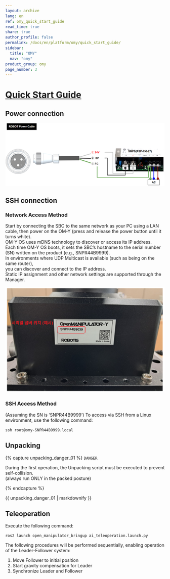 ```yaml
---
layout: archive
lang: en
ref: omy_quick_start_guide
read_time: true
share: true
author_profile: false
permalink: /docs/en/platform/omy/quick_start_guide/
sidebar:
  title: "OMY"
  nav: "omy"
product_group: omy
page_number: 3
---
```


<style>body {counter-reset: h1 2 !important;}</style>

# [Quick Start Guide](#quick-start-guide)

## Power connection
![](/assets/images/platform/omy/omy_power.png)

## SSH connection

### Network Access Method
Start by connecting the SBC to the same network as your PC using a LAN cable, then power on the OM-Y (press and release the power button until it turns white).  
OM-Y OS uses mDNS technology to discover or access its IP address.  
Each time OM-Y OS boots, it sets the SBC’s hostname to the serial number (SN) written on the product (e.g., SNPR44B9999).  
In environments where UDP Multicast is available (such as being on the same router),  
you can discover and connect to the IP address.  
Static IP assignment and other network settings are supported through the Manager.

![](/assets/images/platform/omy/omy_serial_number.png)

### SSH Access Method
(Assuming the SN is ‘SNPR44B9999’)
To access via SSH from a Linux environment, use the following command:
```
ssh root@omy-SNPR44B9999.local
```

## Unpacking

{% capture unpacking_danger_01 %}
`DANGER`

During the first operation, the Unpacking script must be executed to prevent self-collision.  
(always run ONLY in the packed posture)

{% endcapture %}
<div class="notice--danger">{{ unpacking_danger_01 | markdownify }}</div>

## Teleoperation

Execute the following command:
```
ros2 launch open_manipulator_bringup ai_teleoperation.launch.py
```

The following procedures will be performed sequentially, enabling operation of the Leader-Follower system:
1. Move Follower to initial position
2. Start gravity compensation for Leader
3. Synchronize Leader and Follower